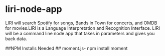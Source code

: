 # liri-node-app
LIRI will search Spotify for songs, Bands in Town for concerts, and OMDB for movies.LIRI is a Language Interpretation and Recognition Interface. LIRI will be a command line node app that takes in parameters and gives you back data.

##NPM Installs Needed ##
moment.js- npm install moment

